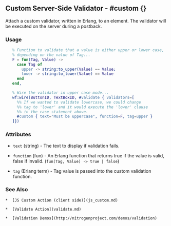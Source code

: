 <!-- dash: #custom | Test | ###:Section -->



## Custom Server-Side Validator - #custom {}

  Attach a custom validator, written in Erlang, to an element. The validator
  will be executed on the server during a postback.

### Usage

```erlang
   % Function to validate that a value is either upper or lower case,
   % depending on the value of Tag...
   F = fun(Tag, Value) ->
     case Tag of
       upper -> string:to_upper(Value) == Value;
       lower -> string:to_lower(Value) == Value
     end
   end,

   % Wire the validator in upper case mode...
   wf:wire(ButtonID, TextBoxID, #validate { validators=[
     %% If we wanted to validate lowercase, we could change
     %% tag to 'lower' and it would execute the 'lower' clause
     %% in the case statement above.
     #custom { text="Must be uppercase", function=F, tag=upper }
   ]})

```

### Attributes

   * `text` (string) - The text to display if validation fails.

   * `function` (fun) - An Erlang function that returns true if the value is
		valid, false if invalid. (`fun(Tag, Value) -> true | false`)

   * `tag` (Erlang term) - Tag value is passed into the custom validation
		function.

### See Also

	*  [JS Custom Action (client side)](js_custom.md)

	*  [Validate Action](validate.md)

	*  [Validation Demos](http://nitrogenproject.com/demos/validation)
